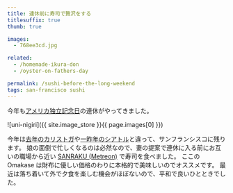 ```yaml
---
title: 連休前に寿司で贅沢をする
titlesuffix: true
thumb: true

images:
  - 768ee3cd.jpg

related:
  - /homemade-ikura-don
  - /oyster-on-fathers-day

permalink: /sushi-before-the-long-weekend
tags: san-francisco sushi
---
```


今年も[アメリカ独立記念日](https://ja.wikipedia.org/wiki/%E7%8B%AC%E7%AB%8B%E8%A8%98%E5%BF%B5%E6%97%A5_(%E3%82%A2%E3%83%A1%E3%83%AA%E3%82%AB%E5%90%88%E8%A1%86%E5%9B%BD))の連休がやってきました。

![uni-nigiri]({{ site.image_store }}{{ page.images[0] }})

今年は[去年のカリストガ](/calistoga-trip)や[一昨年のシアトル](/july-seattle-trip)と違って、サンフランシスコに残ります。
娘の面倒で忙しくなるのは必然なので、妻の提案で連休に入る前にお互いの職場から近い [SANRAKU (Metreon)](http://www.sanraku.com/sanraku-at-metreon/) で寿司を食べました。
ここの Omakase は財布に優しい価格のわりに本格的で美味しいのでオススメです。
最近は落ち着いて外で夕食を楽しむ機会がほぼないので、平和で良いひとときでした。

